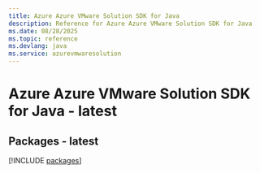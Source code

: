 ```yaml
---
title: Azure Azure VMware Solution SDK for Java
description: Reference for Azure Azure VMware Solution SDK for Java
ms.date: 08/28/2025
ms.topic: reference
ms.devlang: java
ms.service: azurevmwaresolution
---
```

# Azure Azure VMware Solution SDK for Java - latest
## Packages - latest
[!INCLUDE [packages](azure-vmware-solution-index.md)]